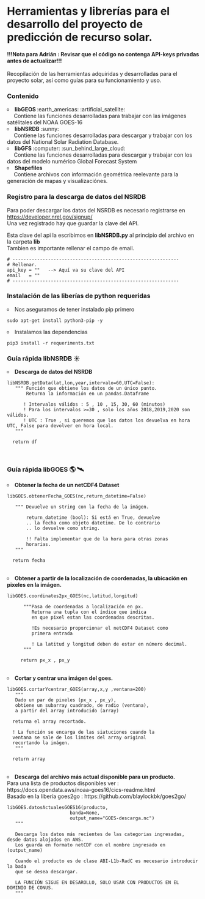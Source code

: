 # Herramientas y librerías para el desarrollo del proyecto de predicción de recurso solar.

<b> !!!Nota para Adrián : Revisar que el código no contenga API-keys privadas antes de actualizar!!!</b> <br> <br>
Recopilación de las herramientas adquiridas y desarrolladas para el proyecto solar, así como guías para su funcionamiento y uso.

### Contenido

<li type="circle"> <b> libGEOS </b> :earth_americas: :artificial_satellite: <br> 
  &emsp;  Contiene las funciones desarrolladas para trabajar con las imágenes satélitales del NOAA GOES-16 </li>
  
<li type="circle"> <b> libNSRDB </b> :sunny: <br> 
  &emsp;  Contiene las funciones desarrolladas para descargar y trabajar con los datos del National Solar Radiation Database.</li>
 
<li type="circle"> <b> libGFS </b> 	:computer: :sun_behind_large_cloud: <br> 
  &emsp;  Contiene las funciones desarrolladas para descargar y trabajar con los datos del modelo numérico Global Forecast System </li>
 
<li type="circle"> <b> Shapefiles </b> <br> 
  &emsp;  Contiene archivos con información geométrica reelevante para la generación de mapas y visualizaciónes. 
  
### Registro para la descarga de datos del NSRDB

Para poder descargar los datos del NSRDB es necesario registrarse en https://developer.nrel.gov/signup/ <br>
Una vez registrado hay que guardar la clave del API.
  
Esta clave del api la escribimos en <b>libNSRDB.py</b> al principio del archivo en la carpeta <b> lib </b> <br>
 Tambien es importante rellenar el campo de email.

 ```
# -------------------------------------------------------------
# Rellenar.
api_key = ""   --> Aquí va su clave del API
email   = ""
# -------------------------------------------------------------
```
  

### Instalación de las liberías de python requeridas
  
<li type="circle"> Nos aseguramos de tener instalado pip primero
 
 ```
sudo apt-get install python3-pip -y
```
  
<li type="circle"> Instalamos las dependencias
 
 ```
pip3 install -r requeriments.txt
```
   
### Guía rápida libNSRDB :sunny:

 <li type="circle"> <b>Descarga de datos del NSRDB </b> <br>
   
 ```
libNSRDB.getData(lat,lon,year,intervalo=60,UTC=False):
    """ Función que obtiene los datos de un único punto.
        Returna la información en un pandas.Dataframe
        
       ! Intervalos válidos : 5 , 10 , 15, 30, 60 (minutos)
       ! Para los intervalos >=30 , solo los años 2018,2019,2020 son válidos.
       ! UTC : True , si queremos que los datos los devuelva en hora UTC, False para devolver en hora local.
    """
   
   return df
```
<br>
  

### Guía rápida libGOES :earth_americas: :artificial_satellite:

<li type="circle"> <b> Obtener la fecha de un netCDF4 Dataset  </b> <br>

 ```
libGOES.obtenerFecha_GOES(nc,return_datetime=False)
   
    """ Devuelve un string con la fecha de la imágen.
        
        return_datetime (bool): Si está en True, devuelve
        .. la fecha como objeto datetime. De lo contrario
        .. lo devuelve como string.
   
        !! Falta implementar que de la hora para otras zonas
        horarias.
    """
   
   return fecha
```
<br>

 <li type="circle"> <b>  Obtener a partir de la localización de coordenadas, la ubicación en pixeles en la imágen. </b> <br>

 ```
libGOES.coordinates2px_GOES(nc,latitud,longitud)
   
       """Pasa de coordenadas a localización en px.
          Returna una tupla con el índice que indica
          en que pixel estan las coordenadas descritas.
          
          !Es necesario proporcionar el netCDF4 Dataset como
          primera entrada
          
          ! La latitud y longitud deben de estar en número decimal.
       """
      
      return px_x , px_y
```
<br>

<li type="circle">  <b> Cortar y centrar una imágen del goes.  </b> <br>

 ```
libGOES.cortarYcentrar_GOES(array,x,y ,ventana=200)
    """
    Dado un par de pixeles (px_x , px_y),
    obtiene un subarray cuadrado, de radio (ventana),
    a partir del array introducido (array)
   
   returna el array recortado.
   
   ! La función se encarga de las siatuciones cuando la 
   ventana se sale de los límites del array original
   recortando la imágen.
    """
   
   return array
```
<br>
   
<li type="circle"> <b> Descarga del archivo más actual disponible para un producto. </b> <br>
   Para una lista de productos disponibles ver : https://docs.opendata.aws/noaa-goes16/cics-readme.html <br>
   Basado en la libería goes2go                : https://github.com/blaylockbk/goes2go/

 ```
libGOES.datosActualesGOES16(producto,
                        banda=None,
                        output_name="GOES-descarga.nc")
    """
    
    Descarga los datos más recientes de las categorias ingresadas, desde datos alojados en AWS.
    Los guarda en formato netCDF con el nombre ingresado en (output_name)
    
    Cuando el producto es de clase ABI-L1b-RadC es necesario introducir la bada
    que se desea descargar.
    
    LA FUNCIÓN SIGUE EN DESAROLLO, SOLO USAR CON PRODUCTOS EN EL DOMINIO DE CONUS.
    """
```
<br>
   
